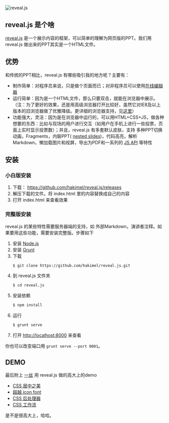 

![reveal.js](http://upload-images.jianshu.io/upload_images/16777-450adc0c3346b29d.png?imageMogr2/auto-orient/strip%7CimageView2/2/w/1240)

##  reveal.js 是个啥
[reveal.js](https://github.com/hakimel/reveal.js/) 是一个展示内容的框架，可以简单的理解为网页版的PPT。我们用 reveal.js 做出来的PPT其实是一个HTML文件。

## 优势
和传统的PPT相比，reveal.js 有哪些吸引我的地方呢？主要有：
* 制作简单：对程序员来说，只是做个页面而已；对非程序员可以使用[在线编辑器](http://slides.com/)
* 运行简单：因为是一个HTML文件，那么只要双击，就能在浏览器中展示。（注：为了更好的效果，还是用高级浏览器打开比较好，虽然它对IE8及以上版本的旧浏览器做了优雅降级。更详细的浏览器支持，见[这里](https://github.com/hakimel/reveal.js/wiki/Browser-Support)）
* 功能强大，灵活：因为是在浏览器中运行的，可以用HTML+CSS+JS，做各种想要的东西：比如与现场的用户进行交互（如用户在手机上进行一些投票，页面上实时显示投票数）；并且，reveal.js 有多套默认皮肤，支持 多种PPT切换动画，Fragments，内联PPT( [nested slides](https://github.com/hakimel/reveal.js#markup))，代码高亮，解析 Markdown，懒加载图片和视屏，导出为PDF和一系列的 [JS API](https://github.com/hakimel/reveal.js#api) 等特性

## 安装
### 小白版安装
1. 下载： https://github.com/hakimel/reveal.js/releases
1. 解压下载的文件。将 index.html 里的内容替换成自己的内容
1. 打开 index.html 来查看效果


### 完整版安装
reveal.js 的某些特性需要服务器端的支持，如 外部Markdown，演讲者注释。如果要用这些功能，需要安装完整版。步骤如下
1. 安装 [Node.js](http://nodejs.org/)
1. 安装 [Grunt](http://gruntjs.com/getting-started#installing-the-cli)
1. 下载
   ```sh
   $ git clone https://github.com/hakimel/reveal.js.git
   ```
1. 到 reveal.js 文件夹
   ```sh
   $ cd reveal.js
   ```
1. 安装依赖
   ```sh
   $ npm install
   ```
7. 运行
   ```sh
   $ grunt serve
   ```
8. 打开 <http://localhost:8000> 来查看

 你也可以改变端口用 `grunt serve --port 8001`。

## DEMO
最后附上 [一丝](https://github.com/yisibl) 用 reveal.js 做的高大上的demo
* [CSS 居中之美](http://yisibl.github.io/share/the-beauty-of-center-in-CSS.html)
* [超越 icon font](http://yisibl.github.io/share/exceed-icon-font-sh.html)
* [CSS 后处理器](http://yisibl.github.io/share/css-post-processor.html)
* [CSS 工作流](http://yisibl.github.io/share/css-workflow.html#/1)

是不是很高大上，哈哈。

